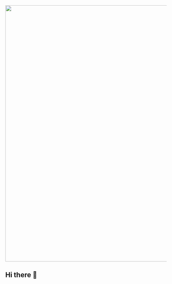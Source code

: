 <div id="header" align="center">
  <img decoding="async" src="https://github.com/noelianav91/melissacarvajal/blob/main/White%20Minimalist%20Profile%20LinkedIn%20Banner.jpg" width="800"/>
</div>

## Hi there 👋

<!--
**melissacarvajal/melissacarvajal** is a ✨ _special_ ✨ repository because its `README.md` (this file) appears on your GitHub profile.

Here are some ideas to get you started:

- 🔭 I’m currently working on ...
- 🌱 I’m currently learning ...
- 👯 I’m looking to collaborate on ...
- 🤔 I’m looking for help with ...
- 💬 Ask me about ...
- 📫 How to reach me: ...
- 😄 Pronouns: ...
- ⚡ Fun fact: ...
-->
